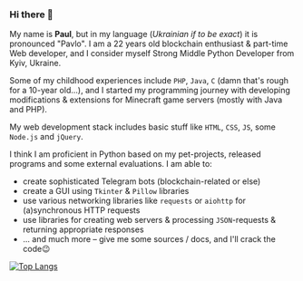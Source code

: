 ### Hi there 👋

My name is **Paul**, but in my language (*Ukrainian if to be exact*) it is pronounced "Pavlo". I am a 22 years old blockchain enthusiast & part-time Web developer, and I consider myself Strong Middle Python Developer from Kyiv, Ukraine.

Some of my childhood experiences include ``PHP``, ``Java``, ``C`` (damn that's rough for a 10-year old...), and I started my programming journey with developing modifications & extensions for Minecraft game servers (mostly with Java and PHP).

My web development stack includes basic stuff like ``HTML``, ``CSS``, ``JS``, some ``Node.js`` and ``jQuery``.

I think I am proficient in Python based on my pet-projects, released programs and some external evaluations. I am able to:

- create sophisticated Telegram bots (blockchain-related or else)
- create a GUI using ``Tkinter`` & ``Pillow`` libraries
- use various networking libraries like ``requests`` or ``aiohttp`` for (a)synchronous HTTP requests
- use libraries for creating web servers & processing ``JSON``-requests & returning appropriate responses
- ... and much more – give me some sources / docs, and I'll crack the code😉

[![Top Langs](https://github-readme-stats.vercel.app/api/top-langs/?username=IAmScRay)](https://github.com/IAmScRay/)
